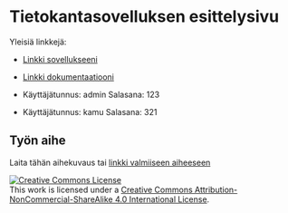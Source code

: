 # Tietokantasovelluksen esittelysivu

Yleisiä linkkejä:

* [Linkki sovellukseeni](http://haxjohan.users.cs.helsinki.fi/tsoha/)
* [Linkki dokumentaatiooni](https://github.com/Jhku/Tsoha-Bootstrap/tree/master/doc)

* Käyttäjätunnus: admin Salasana: 123
* Käyttäjätunnus: kamu Salasana: 321

## Työn aihe

Laita tähän aihekuvaus tai [linkki valmiiseen aiheeseen](http://advancedkittenry.github.io/suunnittelu_ja_tyoymparisto/aiheet/Muistilista.html) 

<a rel="license" href="http://creativecommons.org/licenses/by-nc-sa/4.0/"><img alt="Creative Commons License" style="border-width:0" src="https://i.creativecommons.org/l/by-nc-sa/4.0/88x31.png" /></a><br />This work is licensed under a <a rel="license" href="http://creativecommons.org/licenses/by-nc-sa/4.0/">Creative Commons Attribution-NonCommercial-ShareAlike 4.0 International License</a>.
